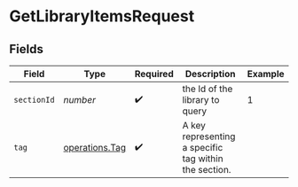 # GetLibraryItemsRequest


## Fields

| Field                                                 | Type                                                  | Required                                              | Description                                           | Example                                               |
| ----------------------------------------------------- | ----------------------------------------------------- | ----------------------------------------------------- | ----------------------------------------------------- | ----------------------------------------------------- |
| `sectionId`                                           | *number*                                              | :heavy_check_mark:                                    | the Id of the library to query                        | 1                                                     |
| `tag`                                                 | [operations.Tag](../../models/operations/tag.md)      | :heavy_check_mark:                                    | A key representing a specific tag within the section. |                                                       |